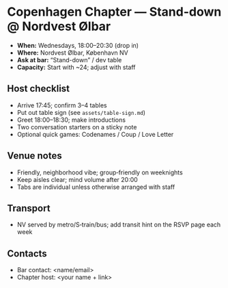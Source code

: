 # Copenhagen Chapter — Stand-down @ Nordvest Ølbar

- **When:** Wednesdays, 18:00–20:30 (drop in)
- **Where:** Nordvest Ølbar, København NV
- **Ask at bar:** “Stand-down” / dev table
- **Capacity:** Start with ~24; adjust with staff

## Host checklist
- Arrive 17:45; confirm 3–4 tables
- Put out table sign (see `assets/table-sign.md`)
- Greet 18:00–18:30; make introductions
- Two conversation starters on a sticky note
- Optional quick games: Codenames / Coup / Love Letter

## Venue notes
- Friendly, neighborhood vibe; group‑friendly on weeknights
- Keep aisles clear; mind volume after 20:00
- Tabs are individual unless otherwise arranged with staff

## Transport
- NV served by metro/S‑train/bus; add transit hint on the RSVP page each week

## Contacts
- Bar contact: <name/email>
- Chapter host: <your name + link>
